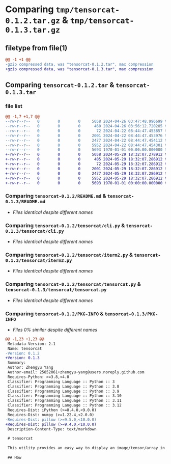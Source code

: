 # Comparing `tmp/tensorcat-0.1.2.tar.gz` & `tmp/tensorcat-0.1.3.tar.gz`

## filetype from file(1)

```diff
@@ -1 +1 @@
-gzip compressed data, was "tensorcat-0.1.2.tar", max compression
+gzip compressed data, was "tensorcat-0.1.3.tar", max compression
```

## Comparing `tensorcat-0.1.2.tar` & `tensorcat-0.1.3.tar`

### file list

```diff
@@ -1,7 +1,7 @@
--rw-r--r--   0        0        0     5058 2024-04-26 03:47:48.996699 tensorcat-0.1.2/README.md
--rw-r--r--   0        0        0      460 2024-04-26 03:56:12.720285 tensorcat-0.1.2/pyproject.toml
--rw-r--r--   0        0        0       72 2024-04-22 08:44:47.453857 tensorcat-0.1.2/tensorcat/__init__.py
--rw-r--r--   0        0        0     2001 2024-04-22 08:44:47.453976 tensorcat-0.1.2/tensorcat/cli.py
--rw-r--r--   0        0        0     2477 2024-04-22 08:44:47.454112 tensorcat-0.1.2/tensorcat/iterm2.py
--rw-r--r--   0        0        0     5952 2024-04-22 08:44:47.454301 tensorcat-0.1.2/tensorcat/tensorcat.py
--rw-r--r--   0        0        0     5693 1970-01-01 00:00:00.000000 tensorcat-0.1.2/PKG-INFO
+-rw-r--r--   0        0        0     5058 2024-05-29 18:32:07.278912 tensorcat-0.1.3/README.md
+-rw-r--r--   0        0        0      405 2024-05-29 18:32:07.286912 tensorcat-0.1.3/pyproject.toml
+-rw-r--r--   0        0        0       72 2024-05-29 18:32:07.286912 tensorcat-0.1.3/tensorcat/__init__.py
+-rw-r--r--   0        0        0     2001 2024-05-29 18:32:07.286912 tensorcat-0.1.3/tensorcat/cli.py
+-rw-r--r--   0        0        0     2477 2024-05-29 18:32:07.286912 tensorcat-0.1.3/tensorcat/iterm2.py
+-rw-r--r--   0        0        0     5952 2024-05-29 18:32:07.286912 tensorcat-0.1.3/tensorcat/tensorcat.py
+-rw-r--r--   0        0        0     5693 1970-01-01 00:00:00.000000 tensorcat-0.1.3/PKG-INFO
```

### Comparing `tensorcat-0.1.2/README.md` & `tensorcat-0.1.3/README.md`

 * *Files identical despite different names*

### Comparing `tensorcat-0.1.2/tensorcat/cli.py` & `tensorcat-0.1.3/tensorcat/cli.py`

 * *Files identical despite different names*

### Comparing `tensorcat-0.1.2/tensorcat/iterm2.py` & `tensorcat-0.1.3/tensorcat/iterm2.py`

 * *Files identical despite different names*

### Comparing `tensorcat-0.1.2/tensorcat/tensorcat.py` & `tensorcat-0.1.3/tensorcat/tensorcat.py`

 * *Files identical despite different names*

### Comparing `tensorcat-0.1.2/PKG-INFO` & `tensorcat-0.1.3/PKG-INFO`

 * *Files 0% similar despite different names*

```diff
@@ -1,23 +1,23 @@
 Metadata-Version: 2.1
 Name: tensorcat
-Version: 0.1.2
+Version: 0.1.3
 Summary: 
 Author: Zhengyu Yang
 Author-email: 25852061+zhengyu-yang@users.noreply.github.com
 Requires-Python: >=3.8,<4.0
 Classifier: Programming Language :: Python :: 3
 Classifier: Programming Language :: Python :: 3.8
 Classifier: Programming Language :: Python :: 3.9
 Classifier: Programming Language :: Python :: 3.10
 Classifier: Programming Language :: Python :: 3.11
 Classifier: Programming Language :: Python :: 3.12
 Requires-Dist: iPython (>=8.4.0,<9.0.0)
 Requires-Dist: numpy (>=1.22.4,<2.0.0)
-Requires-Dist: pillow (>=9.5.0,<10.0.0)
+Requires-Dist: pillow (>=9.4.0,<10.0.0)
 Description-Content-Type: text/markdown
 
 # tensorcat
 
 This utility provides an easy way to display an image/tensor/array in the terminal, notebook, and Python interpreter/debugger. It supports both batched and non-batched input and will automatically deduce its format (BCHW, HWC) and range (0-1, 0-255).
 
 ## How
```

